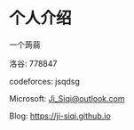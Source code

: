 # 个人介绍

一个蒟蒻

洛谷: 778847

codeforces: jsqdsg

Microsoft: Ji_Siqi@outlook.com

Blog: https://ji-siqi.github.io
